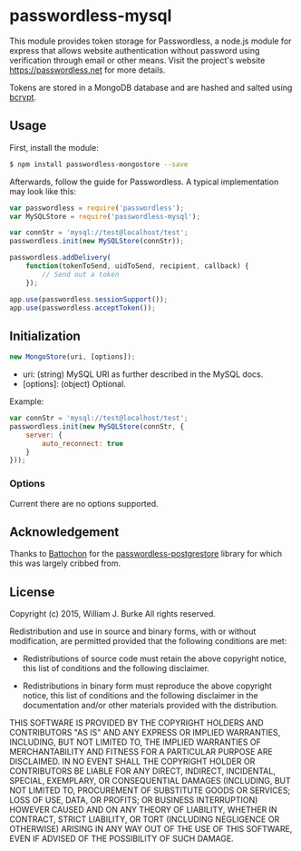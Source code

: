 # passwordless-mysql
This module provides token storage for Passwordless, a node.js module for express that allows website
authentication without password using verification through email or other means. 
Visit the project's website https://passwordless.net for more details.

Tokens are stored in a MongoDB database and are hashed and salted using 
[bcrypt](https://github.com/ncb000gt/node.bcrypt.js/). 

## Usage
First, install the module:

```bash
$ npm install passwordless-mongostore --save
```

Afterwards, follow the guide for Passwordless. A typical implementation may look like this:

```javascript
var passwordless = require('passwordless');
var MySQLStore = require('passwordless-mysql');

var connStr = 'mysql://test@localhost/test';
passwordless.init(new MySQLStore(connStr));

passwordless.addDelivery(
    function(tokenToSend, uidToSend, recipient, callback) {
        // Send out a token
    });

app.use(passwordless.sessionSupport());
app.use(passwordless.acceptToken());
```
## Initialization
```javascript
new MongoStore(uri, [options]);
```
- uri: (string) MySQL URI as further described in the MySQL docs.  
- [options]: (object) Optional. 

Example:

```javascript
var connStr = 'mysql://test@localhost/test';
passwordless.init(new MySQLStore(connStr, {
    server: {
        auto_reconnect: true
    }
}));
```

### Options
Current there are no options supported. 

## Acknowledgement
Thanks to [Battochon](https://github.com/Battochon) for the 
[passwordless-postgrestore](https://github.com/Battochon/passwordless-postgrestore)
library for which this was largely cribbed from.  

## License
Copyright (c) 2015, William J. Burke
All rights reserved.

Redistribution and use in source and binary forms, with or without
modification, are permitted provided that the following conditions are met:

* Redistributions of source code must retain the above copyright notice, this
  list of conditions and the following disclaimer.

* Redistributions in binary form must reproduce the above copyright notice,
  this list of conditions and the following disclaimer in the documentation
  and/or other materials provided with the distribution.

THIS SOFTWARE IS PROVIDED BY THE COPYRIGHT HOLDERS AND CONTRIBUTORS "AS IS"
AND ANY EXPRESS OR IMPLIED WARRANTIES, INCLUDING, BUT NOT LIMITED TO, THE
IMPLIED WARRANTIES OF MERCHANTABILITY AND FITNESS FOR A PARTICULAR PURPOSE ARE
DISCLAIMED. IN NO EVENT SHALL THE COPYRIGHT HOLDER OR CONTRIBUTORS BE LIABLE
FOR ANY DIRECT, INDIRECT, INCIDENTAL, SPECIAL, EXEMPLARY, OR CONSEQUENTIAL
DAMAGES (INCLUDING, BUT NOT LIMITED TO, PROCUREMENT OF SUBSTITUTE GOODS OR
SERVICES; LOSS OF USE, DATA, OR PROFITS; OR BUSINESS INTERRUPTION) HOWEVER
CAUSED AND ON ANY THEORY OF LIABILITY, WHETHER IN CONTRACT, STRICT LIABILITY,
OR TORT (INCLUDING NEGLIGENCE OR OTHERWISE) ARISING IN ANY WAY OUT OF THE USE
OF THIS SOFTWARE, EVEN IF ADVISED OF THE POSSIBILITY OF SUCH DAMAGE.
